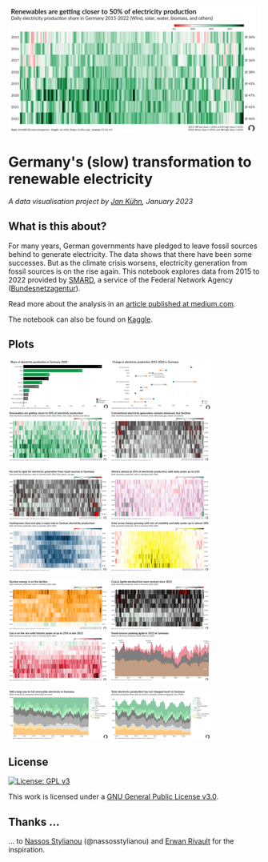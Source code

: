 ![](export/03-Renewables.png)

# Germany's (slow) transformation to renewable electricity
_A data visualisation project by [Jan Kühn](https://yotka.org), January 2023_

## What is this about?

For many years, German governments have pledged to leave fossil sources behind to generate electricity. The data shows that there have been some successes. But as the climate crisis worsens, electricity generation from fossil sources is on the rise again. This notebook explores data from 2015 to 2022 provided by [SMARD](https://www.smard.de/home/downloadcenter/download-marktdaten/), a service of the Federal Network Agency ([Bundesnetzagentur](https://www.bundesnetzagentur.de/)).

Read more about the analysis in an [article published at medium.com](https://yotka.medium.com/visualizing-germanys-slow-transformation-to-renewable-electricity-381289bed264).

The notebook can also be found on [Kaggle](https://www.kaggle.com/yotkadata/germany-s-transformation-to-renewable-electricity).

## Plots

<p float="left">
  <img src="export/01-year-2022.png" width="200" />
  <img src="export/02-dumbbell.png" width="200" />
  <img src="export/03-Renewables.png" width="200" />
  <img src="export/04-Conventionals.png" width="200" />
</p>
<p float="left">
  <img src="export/05-Fossil.png" width="200" />
  <img src="export/06-Wind.png" width="200" />
  <img src="export/07-Hydro.png" width="200" />
  <img src="export/08-Solar.png" width="200" />
</p>
<p float="left">
  <img src="export/09-Nuclear.png" width="200" />
  <img src="export/10-Coal & Lignite.png" width="200" />
  <img src="export/11-Gas.png" width="200" />
  <img src="export/12-fossil-peak-2022.png" width="200" />
</p>
<p float="left">
  <img src="export/13-all-sources-abs.png" width="200" />
  <img src="export/15-total-production-abs.png" width="200" />
</p>

## License

[![License: GPL v3](https://img.shields.io/badge/License-GPLv3-blue.svg)](https://www.gnu.org/licenses/gpl-3.0)

This work is licensed under a
[GNU General Public License v3.0](https://www.gnu.org/licenses/gpl-3.0).

## Thanks ...

... to [Nassos Stylianou](https://twitter.com/nassos_/status/1611300724184580096) (@nassosstylianou) and [Erwan Rivault](https://twitter.com/ErwanRivault) for the inspiration.
